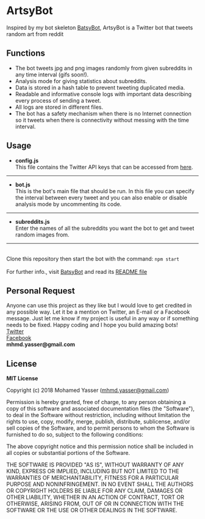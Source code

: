 # ArtsyBot
Inspired by my bot skeleton [BatsyBot](https://github.com/MohamedYasser97/BatsyBot), ArtsyBot is a Twitter bot that tweets random art from reddit 


## Functions
  * The bot tweets jpg and png images randomly from given subreddits in any time interval (gifs soon!).
  * Analysis mode for giving statistics about subreddits.
  * Data is stored in a hash table to prevent tweeting duplicated media.
  * Readable and informative console logs with important data describing every process of sending a tweet.
  * All logs are stored in different files.
  * The bot has a safety mechanism when there is no Internet connection so it tweets when there is connectivity without messing with the time interval.
  

## Usage
  * __config.js__\
   This file contains the Twitter API keys that can be accessed from [here](https://apps.twitter.com/).
  - - - - 
  * __bot.js__\
   This is the bot's main file that should be run. In this file you can specify the interval between every tweet and you can also enable
   or disable analysis mode by uncommenting its code.
  - - - -
  * __subreddits.js__\
   Enter the names of all the subreddits you want the bot to get and tweet random images from.
  - - - -
  \
  Clone this repository then start the bot with the command:
  `npm start`\
  \
  For further info., visit [BatsyBot](https://github.com/MohamedYasser97/BatsyBot) and read its [README file](https://github.com/MohamedYasser97/BatsyBot/blob/master/README.md)
  
 ## Personal Request
   Anyone can use this project as they like but I would love to get credited in any possible way. Let it be a mention on Twitter, an E-mail or 
   a Facebook message. Just let me know if my project is useful in any way or if something needs to be fixed. Happy coding and I hope you build amazing bots!\
   [Twitter](https://twitter.com/yassermo97)\
   [Facebook](https://www.facebook.com/myasser99)\
   __mhmd.yasser@gmail.com__
   
 ## License
 __MIT License__

Copyright (c) 2018 Mohamed Yasser (mhmd.yasser@gmail.com)

Permission is hereby granted, free of charge, to any person obtaining a copy
of this software and associated documentation files (the "Software"), to deal
in the Software without restriction, including without limitation the rights
to use, copy, modify, merge, publish, distribute, sublicense, and/or sell
copies of the Software, and to permit persons to whom the Software is
furnished to do so, subject to the following conditions:

The above copyright notice and this permission notice shall be included in all
copies or substantial portions of the Software.

THE SOFTWARE IS PROVIDED "AS IS", WITHOUT WARRANTY OF ANY KIND, EXPRESS OR
IMPLIED, INCLUDING BUT NOT LIMITED TO THE WARRANTIES OF MERCHANTABILITY,
FITNESS FOR A PARTICULAR PURPOSE AND NONINFRINGEMENT. IN NO EVENT SHALL THE
AUTHORS OR COPYRIGHT HOLDERS BE LIABLE FOR ANY CLAIM, DAMAGES OR OTHER
LIABILITY, WHETHER IN AN ACTION OF CONTRACT, TORT OR OTHERWISE, ARISING FROM,
OUT OF OR IN CONNECTION WITH THE SOFTWARE OR THE USE OR OTHER DEALINGS IN THE
SOFTWARE.

